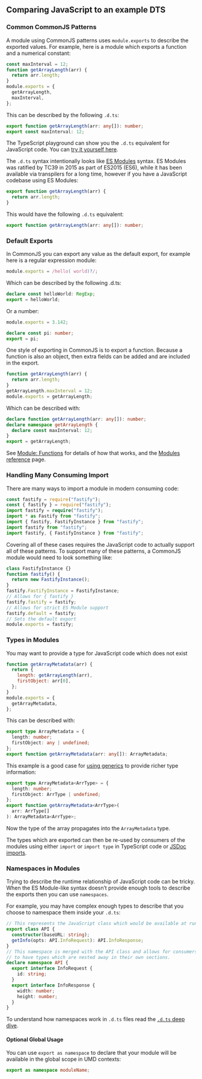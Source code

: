 ## Comparing JavaScript to an example DTS

### Common CommonJS Patterns
A module using CommonJS patterns uses `module.exports` to describe the exported values. For example, here is a module which exports a function and a numerical constant:
```js
const maxInterval = 12;
function getArrayLength(arr) {
  return arr.length;
}
module.exports = {
  getArrayLength,
  maxInterval,
};
```
This can be described by the following `.d.ts`:
```ts
export function getArrayLength(arr: any[]): number;
export const maxInterval: 12;
```

The TypeScript playground can show you the `.d.ts` equivalent for JavaScript code. You can [try it yourself here](https://www.typescriptlang.org/play?useJavaScript=true#code/GYVwdgxgLglg9mABAcwKZQIICcsEMCeAMqmMlABYAUuOAlIgN6IBQiiW6IWSNWAdABsSZcswC+zCAgDOURAFtcADwAq5GKUQBeRAEYATM2by4AExBC+qJQAc4WKNO2NWKdNjxFhFADSvFquqk4sxAA).

The `.d.ts` syntax intentionally looks like [ES Modules](https://developer.mozilla.org/en-US/docs/Web/JavaScript/Reference/Statements/import) syntax. ES Modules was ratified by TC39 in 2015 as part of ES2015 (ES6), while it has been available via transpilers for a long time, however if you have a JavaScript codebase using ES Modules:
```ts
export function getArrayLength(arr) {
  return arr.length;
}
```
This would have the following `.d.ts` equivalent:
```ts
export function getArrayLength(arr: any[]): number;
```

### Default Exports
In CommonJS you can export any value as the default export, for example here is a regular expression module:
```js
module.exports = /hello( world)?/;
```
Which can be described by the following .d.ts:
```ts
declare const helloWorld: RegExp;
export = helloWorld;
```
Or a number:
```js
module.exports = 3.142;
```
```ts
declare const pi: number;
export = pi;
```
One style of exporting in CommonJS is to export a function. Because a function is also an object, then extra fields can be added and are included in the export.
```js
function getArrayLength(arr) {
  return arr.length;
}
getArrayLength.maxInterval = 12;
module.exports = getArrayLength;
```
Which can be described with:
```ts
declare function getArrayLength(arr: any[]): number;
declare namespace getArrayLength {
  declare const maxInterval: 12;
}
export = getArrayLength;
```
See [Module: Functions](https://www.typescriptlang.org/docs/handbook/declaration-files/templates/module-function-d-ts.html) for details of how that works, and the [Modules reference](https://www.typescriptlang.org/docs/handbook/modules.html) page.

### Handling Many Consuming Import
There are many ways to import a module in modern consuming code:
```ts
const fastify = require("fastify");
const { fastify } = require("fastify");
import fastify = require("fastify");
import * as Fastify from "fastify";
import { fastify, FastifyInstance } from "fastify";
import fastify from "fastify";
import fastify, { FastifyInstance } from "fastify";
```
Covering all of these cases requires the JavaScript code to actually support all of these patterns. To support many of these patterns, a CommonJS module would need to look something like:
```js
class FastifyInstance {}
function fastify() {
  return new FastifyInstance();
}
fastify.FastifyInstance = FastifyInstance;
// Allows for { fastify }
fastify.fastify = fastify;
// Allows for strict ES Module support
fastify.default = fastify;
// Sets the default export
module.exports = fastify;
```

### Types in Modules
You may want to provide a type for JavaScript code which does not exist
```js
function getArrayMetadata(arr) {
  return {
    length: getArrayLength(arr),
    firstObject: arr[0],
  };
}
module.exports = {
  getArrayMetadata,
};
```
This can be described with:
```ts
export type ArrayMetadata = {
  length: number;
  firstObject: any | undefined;
};
export function getArrayMetadata(arr: any[]): ArrayMetadata;
```
This example is a good case for [using generics](https://www.typescriptlang.org/docs/handbook/generics.html#generic-types) to provide richer type information:
```ts
export type ArrayMetadata<ArrType> = {
  length: number;
  firstObject: ArrType | undefined;
};
export function getArrayMetadata<ArrType>(
  arr: ArrType[]
): ArrayMetadata<ArrType>;
```
Now the type of the array propagates into the `ArrayMetadata` type.

The types which are exported can then be re-used by consumers of the modules using either `import` or `import type` in TypeScript code or [JSDoc imports](https://www.typescriptlang.org/docs/handbook/jsdoc-supported-types.html#import-types).

### Namespaces in Modules
Trying to describe the runtime relationship of JavaScript code can be tricky. When the ES Module-like syntax doesn’t provide enough tools to describe the exports then you can use `namespaces`.

For example, you may have complex enough types to describe that you choose to namespace them inside your `.d.ts`:
```ts
// This represents the JavaScript class which would be available at runtime
export class API {
  constructor(baseURL: string);
  getInfo(opts: API.InfoRequest): API.InfoResponse;
}
// This namespace is merged with the API class and allows for consumers, and this file
// to have types which are nested away in their own sections.
declare namespace API {
  export interface InfoRequest {
    id: string;
  }
  export interface InfoResponse {
    width: number;
    height: number;
  }
}
```
To understand how namespaces work in `.d.ts` files read the [`.d.ts` deep dive](https://www.typescriptlang.org/docs/handbook/declaration-files/deep-dive.html).
#### Optional Global Usage
You can use `export as namespace` to declare that your module will be available in the global scope in UMD contexts:
```ts
export as namespace moduleName;
```

